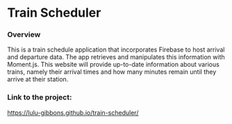 # Train Scheduler

### Overview

This is a train schedule application that incorporates Firebase to host arrival and departure data. The app retrieves and manipulates this information with Moment.js. This website will provide up-to-date information about various trains, namely their arrival times and how many minutes remain until they arrive at their station.


### Link to the project: 
https://lulu-gibbons.github.io/train-scheduler/
